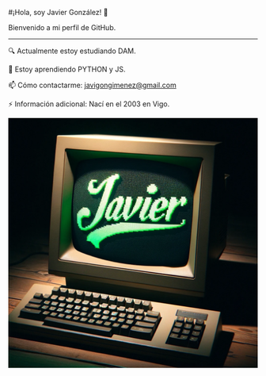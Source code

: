 #¡Hola, soy Javier González! 👋

Bienvenido a mi perfil de GitHub. 

---

🔍 Actualmente estoy estudiando DAM.



🌱 Estoy aprendiendo PYTHON y JS.



📫 Cómo contactarme: javigongimenez@gmail.com



⚡ Información adicional: Nací en el 2003 en Vigo.

![Descripción de mi imagen](imagen.png)


